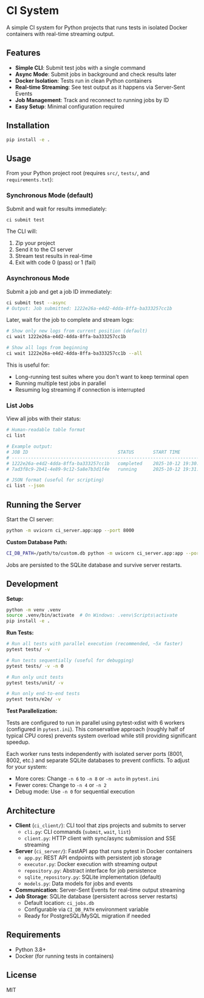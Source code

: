 # CI System

A simple CI system for Python projects that runs tests in isolated Docker containers with real-time streaming output.

## Features

- **Simple CLI**: Submit test jobs with a single command
- **Async Mode**: Submit jobs in background and check results later
- **Docker Isolation**: Tests run in clean Python containers
- **Real-time Streaming**: See test output as it happens via Server-Sent Events
- **Job Management**: Track and reconnect to running jobs by ID
- **Easy Setup**: Minimal configuration required

## Installation

```bash
pip install -e .
```

## Usage

From your Python project root (requires `src/`, `tests/`, and `requirements.txt`):

### Synchronous Mode (default)

Submit and wait for results immediately:

```bash
ci submit test
```

The CLI will:
1. Zip your project
2. Send it to the CI server
3. Stream test results in real-time
4. Exit with code 0 (pass) or 1 (fail)

### Asynchronous Mode

Submit a job and get a job ID immediately:

```bash
ci submit test --async
# Output: Job submitted: 1222e26a-e4d2-4dda-8ffa-ba333257cc1b
```

Later, wait for the job to complete and stream logs:

```bash
# Show only new logs from current position (default)
ci wait 1222e26a-e4d2-4dda-8ffa-ba333257cc1b

# Show all logs from beginning
ci wait 1222e26a-e4d2-4dda-8ffa-ba333257cc1b --all
```

This is useful for:
- Long-running test suites where you don't want to keep terminal open
- Running multiple test jobs in parallel
- Resuming log streaming if connection is interrupted

### List Jobs

View all jobs with their status:

```bash
# Human-readable table format
ci list

# Example output:
# JOB ID                                 STATUS       START TIME             END TIME               SUCCESS
# --------------------------------------------------------------------------------------------------------------
# 1222e26a-e4d2-4dda-8ffa-ba333257cc1b   completed    2025-10-12 19:30:00    2025-10-12 19:30:05    ✓
# 7ad3f8c9-2b41-4e89-9c12-5a8e7b3d1f4e   running      2025-10-12 19:31:10    N/A                    -

# JSON format (useful for scripting)
ci list --json
```

## Running the Server

Start the CI server:

```bash
python -m uvicorn ci_server.app:app --port 8000
```

**Custom Database Path:**
```bash
CI_DB_PATH=/path/to/custom.db python -m uvicorn ci_server.app:app --port 8000
```

Jobs are persisted to the SQLite database and survive server restarts.

## Development

**Setup:**
```bash
python -m venv .venv
source .venv/bin/activate  # On Windows: .venv\Scripts\activate
pip install -e .
```

**Run Tests:**
```bash
# Run all tests with parallel execution (recommended, ~5x faster)
pytest tests/ -v

# Run tests sequentially (useful for debugging)
pytest tests/ -v -n 0

# Run only unit tests
pytest tests/unit/ -v

# Run only end-to-end tests
pytest tests/e2e/ -v
```

**Test Parallelization:**

Tests are configured to run in parallel using pytest-xdist with 6 workers (configured in `pytest.ini`). This conservative approach (roughly half of typical CPU cores) prevents system overload while still providing significant speedup.

Each worker runs tests independently with isolated server ports (8001, 8002, etc.) and separate SQLite databases to prevent conflicts. To adjust for your system:
- More cores: Change `-n 6` to `-n 8` or `-n auto` in `pytest.ini`
- Fewer cores: Change to `-n 4` or `-n 2`
- Debug mode: Use `-n 0` for sequential execution

## Architecture

- **Client** (`ci_client/`): CLI tool that zips projects and submits to server
  - `cli.py`: CLI commands (`submit`, `wait`, `list`)
  - `client.py`: HTTP client with sync/async submission and SSE streaming
- **Server** (`ci_server/`): FastAPI app that runs pytest in Docker containers
  - `app.py`: REST API endpoints with persistent job storage
  - `executor.py`: Docker execution with streaming output
  - `repository.py`: Abstract interface for job persistence
  - `sqlite_repository.py`: SQLite implementation (default)
  - `models.py`: Data models for jobs and events
- **Communication**: Server-Sent Events for real-time output streaming
- **Job Storage**: SQLite database (persistent across server restarts)
  - Default location: `ci_jobs.db`
  - Configurable via `CI_DB_PATH` environment variable
  - Ready for PostgreSQL/MySQL migration if needed

## Requirements

- Python 3.8+
- Docker (for running tests in containers)

## License

MIT
